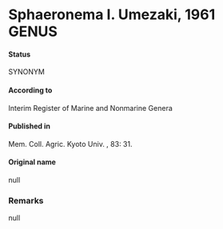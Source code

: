 Sphaeronema I. Umezaki, 1961 GENUS
=======

#### Status
SYNONYM

#### According to
Interim Register of Marine and Nonmarine Genera

#### Published in
Mem. Coll. Agric. Kyoto Univ. , 83: 31.

#### Original name
null

### Remarks
null